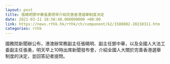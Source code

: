 ```yaml
---
layout: post
title: 張曉明鄧中華張勇明早介紹完善香港選舉制度決定
date: 2021-03-11 18:58:48.000000000 +08:00
link: https://news.rthk.hk/rthk/ch/component/k2/1580082-20210311.htm
categories: rthk
---
```


國務院新聞辦公布，港澳辦常務副主任張曉明、副主任鄧中華，以及全國人大法工委副主任張勇，明天早上10時出席新聞發布會，介紹全國人大關於完善香港選舉制度的決定，並回答記者提問。

